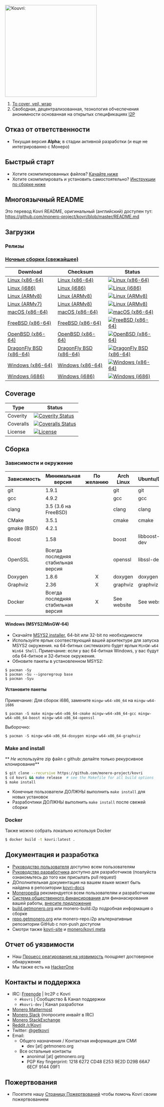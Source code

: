 [<img width="300" src="https://static.getmonero.org/images/kovri/logo.png" alt="ˈKoʊvriː" />](https://github.com/monero-project/kovri)

1. [To cover, veil, wrap](https://en.wikipedia.org/wiki/Esperanto)
2. Свободная, децентрализованная, тезнология обчеспечения анонимности основанная на открытых спецификациях [I2P](https://getmonero.org/resources/moneropedia/i2p.html)

## Отказ от ответственности
- Текущая версия **Alpha**; в стадии активной разработки (и еще не интегрированно с Монеро)

## Быстрый старт

- Хотите скомпилированных файлов? [Качайте ниже](#Загрузки)
- Хотите скомпилировать и установить самостоятельно? [Инструкции по сборке ниже](#Сборка)

## Многоязычный README
Это перевод Kovri README, оригинальный (английский) доступен тут: https://github.com/monero-project/kovri/blob/master/README.md

## Загрузки

### Релизы

### [Ночные сборки (свежайшее)](https://build.getmonero.org/waterfall)

| Download | Checksum | Status |
| -------- | -------- | ------ |
| [Linux (x86-64)](https://build.getmonero.org/downloads/kovri-latest-linux-amd64.tar.bz2) | [Linux (x86-64)](https://build.getmonero.org/downloads/kovri-latest-linux-amd64.tar.bz2.sha256sum.txt) | [![Linux (x86-64)](https://build.getmonero.org/png?builder=kovri-static-ubuntu-amd64)](https://build.getmonero.org/builders/kovri-static-ubuntu-amd64) |
| [Linux (i686)](https://build.getmonero.org/downloads/kovri-latest-linux-i686.tar.bz2) | [Linux (i686)](https://build.getmonero.org/downloads/kovri-latest-linux-i686.tar.bz2.sha256sum.txt) | [![Linux (i686)](https://build.getmonero.org/png?builder=kovri-static-ubuntu-i686)](https://build.getmonero.org/builders/kovri-static-ubuntu-i686) |
| [Linux (ARMv8)](https://build.getmonero.org/downloads/kovri-latest-linux-armv8.tar.bz2) | [Linux (ARMv8)](https://build.getmonero.org/downloads/kovri-latest-linux-armv8.tar.bz2.sha256sum.txt) | [![Linux (ARMv8)](https://build.getmonero.org/png?builder=kovri-static-debian-arm8)](https://build.getmonero.org/builders/kovri-static-debian-arm8) |
| [Linux (ARMv7)](https://build.getmonero.org/downloads/kovri-latest-linux-armv7.tar.bz2) | [Linux (ARMv8)](https://build.getmonero.org/downloads/kovri-latest-linux-armv7.tar.bz2.sha256sum.txt) | [![Linux (ARMv8)](https://build.getmonero.org/png?builder=kovri-static-ubuntu-arm7)](https://build.getmonero.org/builders/kovri-static-ubuntu-) |
| [macOS (x86-64)](https://build.getmonero.org/downloads/kovri-latest-osx-10.13.tar.bz2) | [macOS (x86-64)](https://build.getmonero.org/downloads/kovri-latest-osx-10.13.tar.bz2.sha256sum.txt) | [![macOS (x86-64)](https://build.getmonero.org/png?builder=kovri-static-osx)](https://build.getmonero.org/builders/kovri-static-osx) |
| [FreeBSD (x86-64)](https://build.getmonero.org/downloads/kovri-latest-freebsd-amd64.tar.bz2) | [FreeBSD (x86-64)](https://build.getmonero.org/downloads/kovri-latest-freebsd-amd64.tar.bz2.sha256sum.txt) | [![FreeBSD (x86-64)](https://build.getmonero.org/png?builder=kovri-static-freebsd64)](https://build.getmonero.org/builders/kovri-static-freebsd64) |
| [OpenBSD (x86-64)](https://build.getmonero.org/downloads/kovri-latest-openbsd-amd64.tar.bz2) | [OpenBSD (x86-64)](https://build.getmonero.org/downloads/kovri-latest-openbsd-amd64.tar.bz2.sha256sum.txt) | [![OpenBSD (x86-64)](https://build.getmonero.org/png?builder=kovri-static-openbsd-amd64)](https://build.getmonero.org/builders/kovri-static-openbsd-amd64) |
| [DragonFly BSD (x86-64)](https://build.getmonero.org/downloads/kovri-latest-dragonflybsd-4.6.tar.bz2) | [DragonFly BSD (x86-64)](https://build.getmonero.org/downloads/kovri-latest-dragonflybsd-4.6.tar.bz2.sha256sum.txt) | [![DragonFly BSD (x86-64)](https://build.getmonero.org/png?builder=kovri-static-dragonflybsd-amd64)](https://build.getmonero.org/builders/kovri-static-dragonflybsd-amd64) |
| [Windows (x86-64)](https://build.getmonero.org/downloads/kovri-latest-win64.exe) | [Windows (x86-64)](https://build.getmonero.org/downloads/kovri-latest-win64.exe.sha256sum.txt) | [![Windows (x86-64)](https://build.getmonero.org/png?builder=kovri-static-win64)](https://build.getmonero.org/builders/kovri-static-win64) |
| [Windows (i686)](https://build.getmonero.org/downloads/kovri-latest-win32.exe) | [Windows (i686)](https://build.getmonero.org/downloads/kovri-latest-win32.exe.sha256sum.txt) | [![Windows (i686)](https://build.getmonero.org/png?builder=kovri-static-win32)](https://build.getmonero.org/builders/kovri-static-win32) |

## Coverage

| Type      | Status |
|-----------|--------|
| Coverity  | [![Coverity Status](https://scan.coverity.com/projects/7621/badge.svg)](https://scan.coverity.com/projects/7621/)
| Coveralls | [![Coveralls Status](https://coveralls.io/repos/github/monero-project/kovri/badge.svg?branch=master)](https://coveralls.io/github/monero-project/kovri?branch=master)
| License   | [![License](https://img.shields.io/badge/license-BSD3-blue.svg)](https://opensource.org/licenses/BSD-3-Clause)

## Сборка

### Зависимости и окружение

| Зависимость         | Минимальная версия                 | По желанию | Arch Linux  | Ubuntu/Debian    | macOS (Homebrew) | FreeBSD       | OpenBSD     |
| ------------------- | ---------------------------------- |:----------:| ----------- | ---------------- | ---------------- | ------------- | ----------- |
| git                 | 1.9.1                              |            | git         | git              | git              | git           | git         |
| gcc                 | 4.9.2                              |            | gcc         | gcc              |                  |               |             |
| clang               | 3.5 (3.6 на FreeBSD)               |            | clang       | clang            | clang (Apple)    | clang36       | llvm        |
| CMake               | 3.5.1                              |            | cmake       | cmake            | cmake            | cmake         | cmake       |
| gmake (BSD)         | 4.2.1                              |            |             |                  |                  | gmake         | gmake       |
| Boost               | 1.58                               |            | boost       | libboost-all-dev | boost            | boost-libs    | boost       |
| OpenSSL             | Всегда последняя стабильная версия |            | openssl     | libssl-dev       | openssl          | openssl       | openssl     |
| Doxygen             | 1.8.6                              |      X     | doxygen     | doxygen          | doxygen          | doxygen       | doxygen     |
| Graphviz            | 2.36                               |      X     | graphviz    | graphviz         | graphviz         | graphviz      | graphviz    |
| Docker              | Всегда последняя стабильная версия |      X     | See website | See website      | See website      | See website   | See website |

#### Windows (MSYS2/MinGW-64)
* Скачайте [MSYS2 installer](http://msys2.github.io/), 64-bit или 32-bit по необходимости
* Используйте ярлык соотвествующий вашей архитектуре для запуска MSYS2 окружения. на 64-битных системахэто будет ярлык `MinGW-w64 Win64 Shell`. Примечание: если у вас 64-битная Windows, у вас будут оба 64-битное и 32-битное окружения.
* Обновите пакеты в установленном MSYS2:

```shell
$ pacman -Sy
$ pacman -Su --ignoregroup base
$ pacman -Syu
```

#### Установите пакеты

Примечание: Для сборок i686, замените `mingw-w64-x86_64` на `mingw-w64-i686`

`$ pacman -S make mingw-w64-x86_64-cmake mingw-w64-x86_64-gcc mingw-w64-x86_64-boost mingw-w64-x86_64-openssl`

Выборочно:

`$ pacman -S mingw-w64-x86_64-doxygen mingw-w64-x86_64-graphviz`

### Make and install

** *Не* используйте zip файл с github: делайте только рекурсивное клонирование**

```bash
$ git clone --recursive https://github.com/monero-project/kovri
$ cd kovri && make release  # see the Makefile for all build options
$ make install
```

- Конечные пользователи ДОЛЖНЫ выполнить `make install` для новых установок
- Разрабочтики ДОЛЖНЫ выполнить `make install` после свежей сборки

### Docker

Также можно собрать локально используя Docker

```bash
$ docker build -t kovri:latest .
```

## Документация и разработка
- [Руководство пользователя](https://github.com/monero-project/kovri-docs/blob/master/i18n/ru/user_guide.md) доступно всем пользователям
- [Руководство разработчика](https://github.com/monero-project/kovri-docs/blob/master/i18n/ru/developer_guide.md) доступно для разработчиков (поалуйста ознакомьтесь до того как присылать pull request)
- ДОполнительная документация на вашем языке может быть найдена в репозитории [kovri-docs](https://github.com/monero-project/kovri-docs/)
- [Moneropedia](https://getmonero.org/resources/moneropedia/kovri.html) рекомендуется всем пользователям и разработчикам
- [Система общественного финансирования](https://forum.getmonero.org/8/funding-required) для финанасирования вашей работы, [внесите предложение](https://forum.getmonero.org/7/open-tasks/2379/forum-funding-system-ffs-sticky)
- [build.getmonero.org](https://build.getmonero.org/) или monero-build.i2p подробная информация о сборке
- [repo.getmonero.org](https://repo.getmonero.org/monero-project/kovri) или monero-repo.i2p альтернативные репозитории GitHub с non-push доступом
- Смотри также [kovri-site](https://github.com/monero-project/kovri-site) и [monero/kovri meta](https://github.com/monero-project/meta)

## Отчет об уязвимости
- Наш [Процесс реагирования на уязвимость](https://github.com/monero-project/meta/blob/master/VULNERABILITY_RESPONSE_PROCESS.md) поощряет достоверное обнаружение
- Мы также есть на [HackerOne](https://hackerone.com/monero)

## Контакты и поддержка
- IRC: [Freenode](https://webchat.freenode.net/) | Irc2P с Kovri
  - `#kovri` | Сообщество & Канал поддержки
  - `#kovri-dev` | Канал разработки
- [Monero Mattermost](https://mattermost.getmonero.org/)
- [Monero Slack](https://monero.slack.com/) (попросите инвайт в IRC)
- [Monero StackExchange](https://monero.stackexchange.com/)
- [Reddit /r/Kovri](https://www.reddit.com/r/Kovri/)
- Twitter: [@getkovri](https://twitter.com/getkovri)
- Email:
  - Общего назначения / Контактная информация для СМИ
    - dev [at] getmonero.org
  - Все остальные контакты
    - anonimal [at] getmonero.org
    - PGP Key fingerprint: 1218 6272 CD48 E253 9E2D  D29B 66A7 6ECF 9144 09F1

## Пожертвования
- Посетите нашу [Страницу Пожертвований](https://getmonero.org/getting-started/donate/) чтобы помочь Kovri своим пожертвованием
